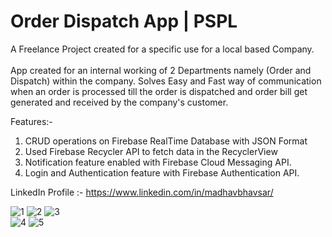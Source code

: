 # Order Dispatch App | PSPL 

A Freelance Project created for a specific use for a local based Company.<br><br>
App created for an internal working of 2 Departments namely (Order and Dispatch) within the company.
Solves Easy and Fast way of communication when an order is processed till the order is dispatched and order bill get generated and received by the company's customer.

Features:-
1. CRUD operations on Firebase RealTime Database with JSON Format
2. Used Firebase Recycler API to fetch data in the RecyclerView
3. Notification feature enabled with Firebase Cloud Messaging API.
4. Login and Authentication feature with Firebase Authentication API.

LinkedIn Profile :- https://www.linkedin.com/in/madhavbhavsar/

![1](https://user-images.githubusercontent.com/69354473/192162345-9db0d327-6fd9-4f69-989f-43d4b4fb6b44.jpg)
![2](https://user-images.githubusercontent.com/69354473/192162348-f8f9c26e-ee11-46d9-b354-c5727135c978.jpg)
![3](https://user-images.githubusercontent.com/69354473/192162355-58573832-2567-443e-8dd6-114e67492525.jpg)
<br>
![4](https://user-images.githubusercontent.com/69354473/192162360-29d65403-c1ce-4a50-bf20-a768183d6eee.jpg)
![5](https://user-images.githubusercontent.com/69354473/192162363-7aeba2e4-57a2-49dc-90cb-7e0a4e5249b4.jpg)
